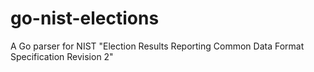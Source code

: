 # go-nist-elections
A Go parser for NIST "Election Results Reporting Common Data Format Specification Revision 2"
